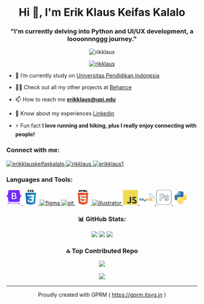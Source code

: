 <h1 align="center">Hi 👋, I'm Erik Klaus Keifas Kalalo</h1>
<h3 align="center">"I'm currently delving into Python and UI/UX development, a loooonnnggg journey."</h3>

<p align="center"> 
  <img src="https://komarev.com/ghpvc/?username=rikklaus&label=Profile%20views&color=0e75b6&style=flat" alt="rikklaus" /> 
</p>

<p align="center"> 
  <a href="https://github.com/ryo-ma/github-profile-trophy">
    <img src="https://github-profile-trophy.vercel.app/?username=rikklaus" alt="rikklaus" />
  </a> 
</p>

- 🔭 I’m currently study on [Universitas Pendidikan Indonesia](https://id.wikipedia.org/wiki/Universitas_Pendidikan_Indonesia)

- 👨‍💻 Check out all my other projects at [Behance](https://www.behance.net/erikklaus1)

- 📫 How to reach me **erikklaus@upi.edu**

- 📄 Know about my experiences [Linkedin](https://www.linkedin.com/in/erikklauskeifaskalalo/)

- ⚡ Fun fact **I love running and hiking, plus I really enjoy connecting with people!**

<h3 align="left">Connect with me:</h3>
<p align="left">
  <a href="https://linkedin.com/in/erikklauskeifaskalalo" target="blank">
    <img align="center" src="https://raw.githubusercontent.com/rahuldkjain/github-profile-readme-generator/master/src/images/icons/Social/linked-in-alt.svg" alt="erikklauskeifaskalalo" height="30" width="40" />
  </a>
  <a href="https://instagram.com/rikklaus" target="blank">
    <img align="center" src="https://raw.githubusercontent.com/rahuldkjain/github-profile-readme-generator/master/src/images/icons/Social/instagram.svg" alt="rikklaus" height="30" width="40" />
  </a>
  <a href="https://www.behance.net/erikklaus1" target="blank">
    <img align="center" src="https://raw.githubusercontent.com/rahuldkjain/github-profile-readme-generator/master/src/images/icons/Social/behance.svg" alt="erikklaus1" height="30" width="40" />
  </a>
</p>

<h3 align="left">Languages and Tools:</h3>
<p align="left"> 
  <a href="https://getbootstrap.com" target="_blank" rel="noreferrer"> 
    <img src="https://raw.githubusercontent.com/devicons/devicon/master/icons/bootstrap/bootstrap-plain-wordmark.svg" alt="bootstrap" width="40" height="40" /> 
  </a> 
  <a href="https://www.w3schools.com/css/" target="_blank" rel="noreferrer"> 
    <img src="https://raw.githubusercontent.com/devicons/devicon/master/icons/css3/css3-original-wordmark.svg" alt="css3" width="40" height="40" /> 
  </a> 
  <a href="https://www.figma.com/" target="_blank" rel="noreferrer"> 
    <img src="https://www.vectorlogo.zone/logos/figma/figma-icon.svg" alt="figma" width="40" height="40" /> 
  </a> 
  <a href="https://git-scm.com/" target="_blank" rel="noreferrer"> 
    <img src="https://www.vectorlogo.zone/logos/git-scm/git-scm-icon.svg" alt="git" width="40" height="40" /> 
  </a> 
  <a href="https://www.w3.org/html/" target="_blank" rel="noreferrer"> 
    <img src="https://raw.githubusercontent.com/devicons/devicon/master/icons/html5/html5-original-wordmark.svg" alt="html5" width="40" height="40" /> 
  </a> 
  <a href="https://www.adobe.com/in/products/illustrator.html" target="_blank" rel="noreferrer"> 
    <img src="https://www.vectorlogo.zone/logos/adobe_illustrator/adobe_illustrator-icon.svg" alt="illustrator" width="40" height="40" /> 
  </a> 
  <a href="https://developer.mozilla.org/en-US/docs/Web/JavaScript" target="_blank" rel="noreferrer"> 
    <img src="https://raw.githubusercontent.com/devicons/devicon/master/icons/javascript/javascript-original.svg" alt="javascript" width="40" height="40" /> 
  </a> 
  <a href="https://www.mysql.com/" target="_blank" rel="noreferrer"> 
    <img src="https://raw.githubusercontent.com/devicons/devicon/master/icons/mysql/mysql-original-wordmark.svg" alt="mysql" width="40" height="40" /> 
  </a> 
  <a href="https://www.photoshop.com/en" target="_blank" rel="noreferrer"> 
    <img src="https://raw.githubusercontent.com/devicons/devicon/master/icons/photoshop/photoshop-line.svg" alt="photoshop" width="40" height="40" /> 
  </a> 
  <a href="https://www.python.org" target="_blank" rel="noreferrer"> 
    <img src="https://raw.githubusercontent.com/devicons/devicon/master/icons/python/python-original.svg" alt="python" width="40" height="40" /> 
  </a> 
</p>

<h3 align="center">📊 GitHub Stats:</h3>
<p align="center">
  <img src="https://github-readme-stats.vercel.app/api/top-langs/?username=rikklaus&theme=default_repocard&hide_border=false&include_all_commits=false&count_private=false&layout=compact" width="39%" />
  <img src="https://github-readme-stats.vercel.app/api?username=rikklaus&theme=default_repocard&hide_border=false&include_all_commits=false&count_private=false" width="42%" /> 
  <img src="https://github-readme-streak-stats.herokuapp.com/?user=rikklaus&theme=default_repocard&hide_border=false" width="48%" />
</p>

<h3 align="center">🔝 Top Contributed Repo</h3>
<p align="center">
  <img src="https://github-contributor-stats.vercel.app/api?username=rikklaus&limit=5&theme=default_repocard&combine_all_yearly_contributions=true" width="48%" />
</p>

<p align="center">
  <a href="https://visitcount.itsvg.in">
    <img src="https://visitcount.itsvg.in/api?id=rikklaus&icon=0&color=0" />
  </a>
</p>

---
<p align="center">Proudly created with GPRM ( <a href="https://gprm.itsvg.in">https://gprm.itsvg.in</a> )</p>
